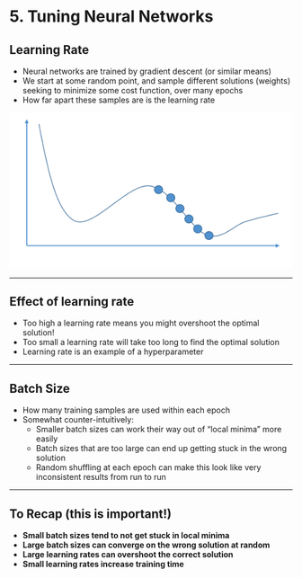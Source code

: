 # 5. Tuning Neural Networks

## Learning Rate

- Neural networks are trained by gradient descent (or similar means)
- We start at some random point, and sample different solutions (weights) seeking to minimize some cost function, over many epochs
- How far apart these samples are is the learning rate

![5%20Tuning%20Neural%20Networks%200f500038cfef4f55a3249900c05318c1/Untitled.png](5%20Tuning%20Neural%20Networks%200f500038cfef4f55a3249900c05318c1/Untitled.png)

---

## Effect of learning rate

- Too high a learning rate means you might overshoot the optimal solution!
- Too small a learning rate will take too long to find the optimal solution
- Learning rate is an example of a hyperparameter

---

## Batch Size

- How many training samples are used within each epoch
- Somewhat counter-intuitively:
    - Smaller batch sizes can work their way out of “local minima” more easily
    - Batch sizes that are too large can end up getting stuck in the wrong solution
    - Random shuffling at each epoch can make this look like very inconsistent results from run to run

---

## To Recap (this is important!)

- **Small batch sizes tend to not get stuck in local minima**
- **Large batch sizes can converge on the wrong solution at random**
- **Large learning rates can overshoot the correct solution**
- **Small learning rates increase training time**
